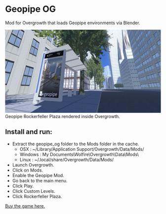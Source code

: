 # Geopipe OG
Mod for Overgrowth that loads Geopipe environments via Blender.  

![Screenshot](Data/Images/geopipe_full.jpg "Screenshot")  
Geopipe Rockerfeller Plaza rendered inside Overgrowth.

## Install and run:

- Extract the geopipe_og folder to the Mods folder in the cache.
    - OSX : ~/Library/Application Support/Overgrowth/Data/Mods/
    - Windows : My Documents\Wolfire\Overgrowth\Data\Mods\
    - Linux : ~/.local/share/Overgrowth/Data/Mods/
- Launch Overgrowth.
- Click on Mods.
- Enable the Geopipe Mod.
- Go back to the main menu.
- Click Play.
- Click Custom Levels.
- Click Rockerfeller Plaza.

[Buy the game here.](http://www.wolfire.com/overgrowth)
